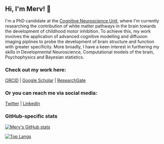 ## Hi, I'm Merv! 👋

I'm a PhD candidate at the [Cognitive Neuroscience Unit](https://www.deakin.edu.au/psychology/our-research/cognitive-neuroscience-unit), where I'm currently researching the contribution of white matter pathways in the brain towards the development of childhood motor inhibition. To achieve this, my work involves the application of advanced cognitive modelling and diffusion imaging piplines to probe the development of brain structure and function with greater specificity. More broadly, I have a keen interest in furthering my skills in Developmental Neuroscience, Computational models of the brain, Psychophysics and Bayesian statistics.


### Check out my work here:

[ORCID](https://orcid.org/my-orcid?orcid=0000-0001-8058-3995) | [Google Scholar](https://scholar.google.com/citations?user=gfAIMlkAAAAJ&hl=en) | [ResearchGate](https://www.researchgate.net/profile/Mervyn-Singh-2)

### Or you can reach me via social media:

[Twitter](https://twitter.com/MervynSingh1) | [LinkedIn](https://www.linkedin.com/in/mervyn-singh/)


### GitHub-specific stats

[![Merv's GitHub stats](https://github-readme-stats.vercel.app/api?username=MervSingh)](https://github.com/MervSingh/github-readme-stats)


[![Top Langs](https://github-readme-stats.vercel.app/api/top-langs/?username=MervSingh&layout=compact&langs_count=5)](https://github.com/MervSingh/github-readme-stats)

<!--
**MervSingh/MervSingh** is a ✨ _special_ ✨ repository because its `README.md` (this file) appears on your GitHub profile.
-->
